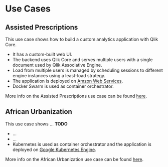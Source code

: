 # Use Cases

## Assisted Prescriptions

This use case shows how to build a custom analytics application with Qlik Core.

* It has a custom-built web UI.
* The backend uses Qlik Core and serves multiple users with a single document used by Qlik Associative Engine.
* Load from multiple users is managed by scheduling sessions to different engine instances using a least-load strategy.
* The application is deployed on [Amzon Web Services](https://aws.amazon.com/).
* Docker Swarm is used as container orchestrator.

More info on the Assisted Prescriptions use case can be found [here](./assisted-prescriptions.md).

## African Urbanization

This use case shows ... **TODO**

* ...
* ...
* Kubernetes is used as container orchestrator and the application is deployed on
  [Google Kubernetes Engine](https://cloud.google.com/kubernetes-engine/).

More info on the African Urbanization use case can be found [here](./african-urbanization.md).
